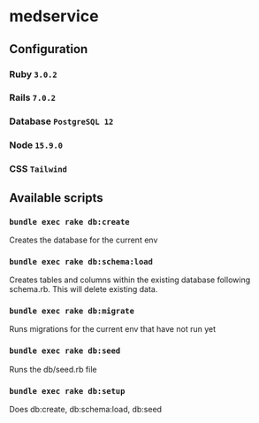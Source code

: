 # medservice

## Configuration

### Ruby `3.0.2`
### Rails `7.0.2`
### Database `PostgreSQL 12`
### Node `15.9.0`
### CSS `Tailwind`
## Available scripts

### `bundle exec rake db:create`

Creates the database for the current env

### `bundle exec rake db:schema:load`

Creates tables and columns within the existing database following schema.rb.
This will delete existing data.

### `bundle exec rake db:migrate`

Runs migrations for the current env that have not run yet

### `bundle exec rake db:seed`

Runs the db/seed.rb file

### `bundle exec rake db:setup`

Does db:create, db:schema:load, db:seed

